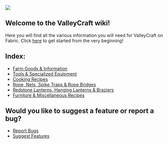 ![](https://github.com/l1nkl3/ValleyCraft/blob/gh-pages/wiki-images/banner_alt.png)

## Welcome to the ValleyCraft wiki!

Here you will find all the various information you will need for ValleyCraft on Fabric. Click [here](https://github.com/l1nkl3/ValleyCraft/blob/gh-pages/docs/tools.md) to get started from the very beginning!

## Index:

* [Farm Goods & Information](https://github.com/l1nkl3/ValleyCraft/blob/gh-pages/docs/farm_goods.md)
* [Tools & Specialized Equipment](https://github.com/l1nkl3/ValleyCraft/blob/gh-pages/docs/tools.md)
* [Cooking Recipes]()
* [Rope, Nets, Spike Traps & Rope Bridges](https://github.com/l1nkl3/ValleyCraft/blob/gh-pages/docs/bridges.md)
* [Redstone Lanterns, Hanging Lanterns & Braziers](https://github.com/l1nkl3/ValleyCraft/blob/gh-pages/docs/lights.md)
* [Furniture & Miscellaneous Recipes](https://github.com/l1nkl3/ValleyCraft/blob/gh-pages/docs/misc.md)

## Would you like to suggest a feature or report a bug?
* [Report Bugs](https://docs.google.com/forms/d/1S_4cj_lOQYHhpOkUtYO4aLKt_djE2MYwI45i03fNmrc/prefill)
* [Suggest Features](https://docs.google.com/forms/d/1_sepGtRtqZb3-ViJBneQrDf5R0ZT0G_KwHdOn8xRmpo/prefill)
